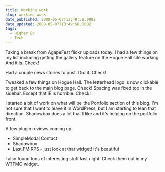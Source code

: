 ```yaml
---
title: Working work
slug: working-work
date_published: 2008-05-07T13:49:58.000Z
date_updated: 2008-05-07T13:49:58.000Z
tags:
  - Higher Ed
  - Tech
---
```


Taking a break from AgapeFest flickr uploads today. I had a few things on my list including getting the gallery feature on the Hogue Hall site working. And it is. Check!

Had a couple news stories to post. Did it. Check!

Tweaked a few things on Hogue Hall. The letterhead logo is now clickable to get back to the main blog page. Check! Spacing was fixed too in the sidebar. Except that IE is horrible. Check!

I started a bit of work on what will be the Portfolio section of this blog. I'm not sure that I want to leave it in WordPress, but I am starting to lean that direction. Shadowbox does a lot that I like and it's helping on the portfolio front.

A few plugin reviews coming up:

- SimpleModal Contact
- Shadowbox
- Last.FM RPS - just look at that widget! It's beautiful

I also found tons of interesting stuff last night. Check them out in my WTFMO widget.

